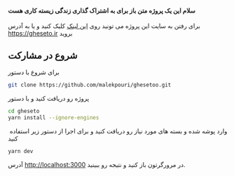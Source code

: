 #### سلام این یک پروژه متن باز برای به اشتراک گذاری زندگی زیسته کاری هست 
برای رفتن به سایت این پروژه می تونید روی [این لینک](https://gheseto.ir/)  کلیک کنید و یا به آدرس https://gheseto.ir بروید 


## شروع در مشارکت

برای شروع با دستور

```bash
git clone https://github.com/malekpouri/ghesetoo.git
```

پروژه رو دریافت کنید و با دستور 

```bash
cd gheseto
yarn install --ignore-engines 
```

‍
وارد پوشه شده و بسته های مورد نیاز رو دریافت کنید و برای اجرا از دستور زیر استفاده کنید

```bash
yarn dev 
```


آدرس [http://localhost:3000](http://localhost:3000) در مرورگرتون باز کنید و نتیجه رو ببینید.


